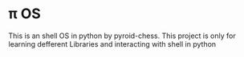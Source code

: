 # π OS 

This is an shell OS in python by pyroid-chess.
This project is only for learning defferent Libraries and interacting with shell in python 



